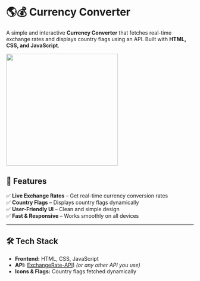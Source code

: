 # 🌎💰 Currency Converter

A simple and interactive **Currency Converter** that fetches real-time exchange rates and displays country flags using an API. Built with **HTML, CSS, and JavaScript**.


<img src="https://github.com/user-attachments/assets/022d16dc-fb6d-4bc1-95eb-06516d3bcfbc" width="300">


## 🚀 Features

✅ **Live Exchange Rates** – Get real-time currency conversion rates  
✅ **Country Flags** – Displays country flags dynamically  
✅ **User-Friendly UI** – Clean and simple design  
✅ **Fast & Responsive** – Works smoothly on all devices  

---

## 🛠️ Tech Stack

- **Frontend:** HTML, CSS, JavaScript  
- **API:** [ExchangeRate-API](https://cdn.jsdelivr.net/npm/@fawazahmed0/currency-api@2024-03-06/v1/currencies/usd.json)) *(or any other API you use)*  
- **Icons & Flags:** Country flags fetched dynamically  

